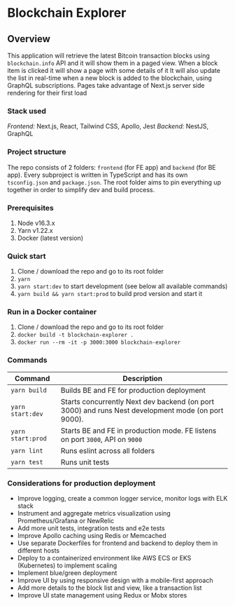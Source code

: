 <h1>Blockchain Explorer</h1>

## Overview

This application will retrieve the latest Bitcoin transaction blocks using `blockchain.info` API and it will show them in a paged view.
When a block item is clicked it will show a page with some details of it
It will also update the list in real-time when a new block is added to the blockchain, using GraphQL subscriptions.
Pages take advantage of Next.js server side rendering for their first load

### Stack used

*Frontend:* Next.js, React, Tailwind CSS, Apollo, Jest
*Backend:* NestJS, GraphQL

### Project structure

The repo consists of 2 folders: `frontend` (for FE app) and `backend` (for BE app). 
Every subproject is written in TypeScript and has its own `tsconfig.json` and `package.json`.
The root folder aims to pin everything up together in order to simplify dev and build process.

### Prerequisites

1. Node v16.3.x
2. Yarn v1.22.x
3. Docker (latest version)

### Quick start

1. Clone / download the repo and go to its root folder
2. `yarn`
3. `yarn start:dev` to start development (see below all available commands)
4. `yarn build && yarn start:prod` to build prod version and start it

### Run in a Docker container

1. Clone / download the repo and go to its root folder
2. `docker build -t blockchain-explorer .`
3. `docker run --rm -it -p 3000:3000 blockchain-explorer`

### Commands

| Command           | Description                                                                                        |
| ----------------- | -------------------------------------------------------------------------------------------------- |
| `yarn build`      | Builds BE and FE for production deployment                                                         |
| `yarn start:dev`  | Starts concurrently Next dev backend (on port 3000) and runs Nest development mode (on port 9000). |
| `yarn start:prod` | Starts BE and FE in production mode. FE listens on port `3000`, API on `9000`                      |
| `yarn lint`       | Runs eslint across all folders                                                                   |
| `yarn test`       | Runs unit tests

### Considerations for production deployment

- Improve logging, create a common logger service, monitor logs with ELK stack
- Instrument and aggregate metrics visualization using Prometheus/Grafana or NewRelic
- Add more unit tests, integration tests and e2e tests
- Improve Apollo caching using Redis or Memcached
- Use separate Dockerfiles for frontend and backend to deploy them in different hosts
- Deploy to a containerized environment like AWS ECS or EKS (Kubernetes) to implement scaling
- Implement blue/green deployment
- Improve UI by using responsive design with a mobile-first approach
- Add more details to the block list and view, like a transaction list
- Improve UI state management using Redux or Mobx stores
